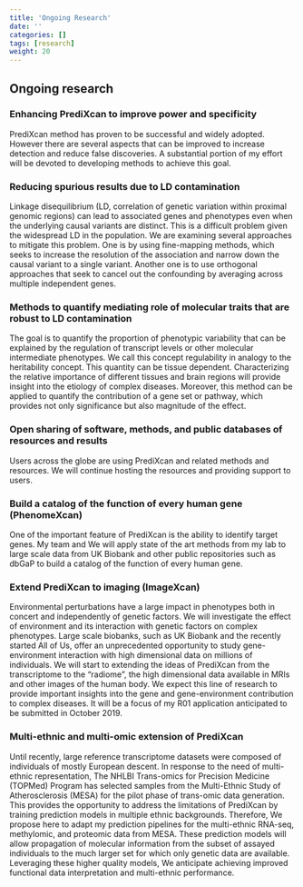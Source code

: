 ```yaml
---
title: 'Ongoing Research'
date: ''
categories: []
tags: [research]
weight: 20
---
```


## Ongoing research

### Enhancing PrediXcan to improve power and specificity
PrediXcan method has proven to be successful and widely adopted. However there are several aspects that can be improved to increase detection and reduce false discoveries. A substantial portion of my effort will be devoted to developing methods to achieve this goal.

### Reducing spurious results due to LD contamination
Linkage disequilibrium (LD, correlation of genetic variation within proximal genomic regions) can lead to associated genes and phenotypes even when the underlying causal variants are distinct. This is a difficult problem given the widespread LD in the population. We are examining several approaches to mitigate this problem. One is by using fine-mapping methods, which seeks to increase the resolution of the association and narrow down the causal variant to a single variant. Another one is to use orthogonal approaches that seek to cancel out the confounding by averaging across multiple independent genes.

### Methods to quantify mediating role of molecular traits that are robust to LD contamination
The goal is to quantify the proportion of phenotypic variability that can be explained by the regulation of transcript levels or other molecular intermediate phenotypes. We call this concept regulability in analogy to the heritability concept. This quantity can be tissue dependent. Characterizing the relative importance of different tissues and brain regions will provide insight into the etiology of complex diseases. Moreover, this method can be applied to quantify the contribution of a gene set or pathway, which provides not only significance but also magnitude of the effect.

### Open sharing of software, methods, and public databases of resources and results
Users across the globe are using PrediXcan and related methods and resources. We will continue hosting the resources and providing support to users.

### Build a catalog of the function of every human gene (PhenomeXcan)
One of the important feature of PrediXcan is the ability to identify target genes. My team and We will apply state of the art methods from my lab to large scale data from UK Biobank and other public repositories such as dbGaP to build a catalog of the function of every human gene.

### Extend PrediXcan to imaging (ImageXcan)
Environmental perturbations have a large impact in phenotypes both in concert and independently of genetic factors. We will investigate the effect of environment and its interaction with genetic factors on complex phenotypes. Large scale biobanks, such as UK Biobank and the recently started All of Us, offer an unprecedented opportunity to study gene-environment interaction with high dimensional data on millions of individuals. We will start to extending the ideas of PrediXcan from the transcriptome to the “radiome”, the high dimensional data available in MRIs and other images of the human body. We expect this line of research to provide important insights into the gene and gene-environment contribution to complex diseases. It will be a focus of my R01 application anticipated to be submitted in October 2019.

### Multi-ethnic and multi-omic extension of PrediXcan
Until recently, large reference transcriptome datasets were composed of individuals of mostly European descent. In response to the need of multi-ethnic representation, The NHLBI Trans-omics for Precision Medicine (TOPMed) Program has selected samples from the Multi-Ethnic Study of Atherosclerosis (MESA) for the pilot phase of trans-omic data generation. This provides the opportunity to address the limitations of PrediXcan by training prediction models in multiple ethnic backgrounds. Therefore, We propose here to adapt my prediction pipelines for the multi-ethnic RNA-seq, methylomic, and proteomic data from MESA. These prediction models will allow propagation of molecular information from the subset of assayed individuals to the much larger set for which only genetic data are available. Leveraging these higher quality models, We anticipate achieving improved functional data interpretation and multi-ethnic performance.
